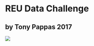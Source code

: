 # REU Data Challenge
## by Tony Pappas 2017

![](https://brand.ncsu.edu/assets/logos/ncstate-brick-4x1-red-max.png)
